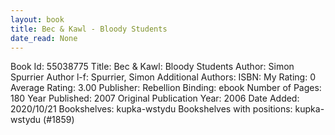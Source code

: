 ```yaml
---
layout: book
title: Bec & Kawl - Bloody Students
date_read: None
---
```


Book Id: 55038775
Title: Bec & Kawl: Bloody Students
Author: Simon Spurrier
Author l-f: Spurrier, Simon
Additional Authors: 
ISBN: 
My Rating: 0
Average Rating: 3.00
Publisher: Rebellion
Binding: ebook
Number of Pages: 180
Year Published: 2007
Original Publication Year: 2006
Date Added: 2020/10/21
Bookshelves: kupka-wstydu
Bookshelves with positions: kupka-wstydu (#1859)

